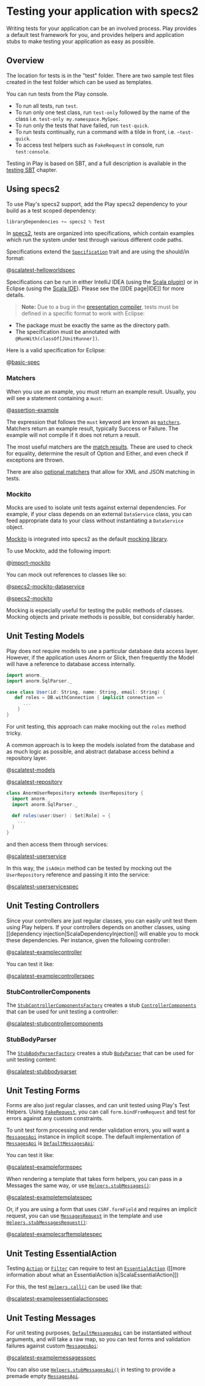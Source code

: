 <!--- Copyright (C) 2009-2019 Lightbend Inc. <https://www.lightbend.com> -->
# Testing your application with specs2

Writing tests for your application can be an involved process.  Play provides a default test framework for you, and provides helpers and application stubs to make testing your application as easy as possible.

## Overview

The location for tests is in the "test" folder.  There are two sample test files created in the test folder which can be used as templates.

You can run tests from the Play console.

* To run all tests, run `test`.
* To run only one test class, run `test-only` followed by the name of the class i.e. `test-only my.namespace.MySpec`.
* To run only the tests that have failed, run `test-quick`.
* To run tests continually, run a command with a tilde in front, i.e. `~test-quick`.
* To access test helpers such as `FakeRequest` in console, run `test:console`.

Testing in Play is based on SBT, and a full description is available in the [testing SBT](https://www.scala-sbt.org/0.13/docs/Testing.html) chapter.

## Using specs2

To use Play's specs2 support, add the Play specs2 dependency to your build as a test scoped dependency:

```scala
libraryDependencies += specs2 % Test
```

In [specs2](https://etorreborre.github.io/specs2/), tests are organized into specifications, which contain examples which run the system under test through various different code paths.

Specifications extend the [`Specification`](https://etorreborre.github.io/specs2/api/SPECS2-3.6.6/index.html#org.specs2.mutable.Specification) trait and are using the should/in format:

@[scalatest-helloworldspec](code/specs2/HelloWorldSpec.scala)

Specifications can be run in either IntelliJ IDEA (using the [Scala plugin](https://blog.jetbrains.com/scala/)) or in Eclipse (using the [Scala IDE](http://scala-ide.org/)).  Please see the [[IDE page|IDE]] for more details.

> **Note:** Due to a bug in the [presentation compiler](https://scala-ide-portfolio.assembla.com/spaces/scala-ide/support/tickets/1001843-specs2-tests-with-junit-runner-are-not-recognized-if-there-is-package-directory-mismatch#/activity/ticket:), tests must be defined in a specific format to work with Eclipse:

* The package must be exactly the same as the directory path.
* The specification must be annotated with `@RunWith(classOf[JUnitRunner])`.

Here is a valid specification for Eclipse:

@[basic-spec](code/models/UserSpec.scala)

### Matchers

When you use an example, you must return an example result. Usually, you will see a statement containing a `must`:

@[assertion-example](code/models/UserSpec.scala)

The expression that follows the `must` keyword are known as [`matchers`](https://etorreborre.github.io/specs2/guide/SPECS2-3.6.6/org.specs2.guide.Matchers.html). Matchers return an example result, typically Success or Failure.  The example will not compile if it does not return a result.

The most useful matchers are the [match results](https://etorreborre.github.io/specs2/guide/SPECS2-3.6.6/org.specs2.guide.Matchers.html#out-of-the-box). These are used to check for equality, determine the result of Option and Either, and even check if exceptions are thrown.

There are also [optional matchers](https://etorreborre.github.io/specs2/guide/SPECS2-3.6.6/org.specs2.guide.Matchers.html#optional) that allow for XML and JSON matching in tests.

### Mockito

Mocks are used to isolate unit tests against external dependencies.  For example, if your class depends on an external `DataService` class, you can feed appropriate data to your class without instantiating a `DataService` object.

[Mockito](https://github.com/mockito/mockito) is integrated into specs2 as the default [mocking library](https://etorreborre.github.io/specs2/guide/SPECS2-3.6.6/org.specs2.guide.UseMockito.html).

To use Mockito, add the following import:

@[import-mockito](code/models/UserSpec.scala)

You can mock out references to classes like so:

@[specs2-mockito-dataservice](code/specs2/ExampleMockitoSpec.scala)

@[specs2-mockito](code/specs2/ExampleMockitoSpec.scala)

Mocking is especially useful for testing the public methods of classes.  Mocking objects and private methods is possible, but considerably harder.

## Unit Testing Models

Play does not require models to use a particular database data access layer.  However, if the application uses Anorm or Slick, then frequently the Model will have a reference to database access internally.

```scala
import anorm._
import anorm.SqlParser._

case class User(id: String, name: String, email: String) {
   def roles = DB.withConnection { implicit connection =>
      ...
    }
}
```

For unit testing, this approach can make mocking out the `roles` method tricky.

A common approach is to keep the models isolated from the database and as much logic as possible, and abstract database access behind a repository layer.

@[scalatest-models](code/models/User.scala)

@[scalatest-repository](code/services/UserRepository.scala)

```scala
class AnormUserRepository extends UserRepository {
  import anorm._
  import anorm.SqlParser._

  def roles(user:User) : Set[Role] = {
    ...
  }
}
```

and then access them through services:

@[scalatest-userservice](code/services/UserService.scala)

In this way, the `isAdmin` method can be tested by mocking out the `UserRepository` reference and passing it into the service:

@[scalatest-userservicespec](code/specs2/UserServiceSpec.scala)

## Unit Testing Controllers

Since your controllers are just regular classes, you can easily unit test them using Play helpers. If your controllers depends on another classes, using [[dependency injection|ScalaDependencyInjection]] will enable you to mock these dependencies. Per instance, given the following controller:

@[scalatest-examplecontroller](code/specs2/ExampleControllerSpec.scala)

You can test it like:

@[scalatest-examplecontrollerspec](code/specs2/ExampleControllerSpec.scala)

### StubControllerComponents

The [`StubControllerComponentsFactory`](api/scala/play/api/test/StubControllerComponentsFactory.html) creates a stub [`ControllerComponents`](api/scala/play/api/mvc/ControllerComponents.html) that can be used for unit testing a controller:

@[scalatest-stubcontrollercomponents](code/specs2/ExampleHelpersSpec.scala)

### StubBodyParser

The [`StubBodyParserFactory`](api/scala/play/api/test/StubBodyParserFactory.html) creates a stub [`BodyParser`](api/scala/play/api/mvc/BodyParser.html) that can be used for unit testing content:

@[scalatest-stubbodyparser](code/specs2/ExampleHelpersSpec.scala)

## Unit Testing Forms

Forms are also just regular classes, and can unit tested using Play's Test Helpers. Using [`FakeRequest`](api/scala/play/api/test/FakeRequest.html), you can call `form.bindFromRequest` and test for errors against any custom constraints.

To unit test form processing and render validation errors, you will want a [`MessagesApi`](api/scala/play/api/i18n/MessagesApi.html) instance in implicit scope.  The default implementation of [`MessagesApi`](api/scala/play/api/i18n/MessagesApi.html) is [`DefaultMessagesApi`](api/scala/play/api/i18n/DefaultMessagesApi.html):
  
You can test it like:

@[scalatest-exampleformspec](code/specs2/ExampleControllerSpec.scala)

When rendering a template that takes form helpers, you can pass in a Messages the same way, or use [`Helpers.stubMessages()`](api/scala/play/api/test/Helpers$.html#stubMessages\(messagesApi:play.api.i18n.MessagesApi,requestHeader:play.api.mvc.RequestHeader\):play.api.i18n.Messages):

@[scalatest-exampletemplatespec](code/specs2/ExampleControllerSpec.scala)

Or, if you are using a form that uses `CSRF.formField` and requires an implicit request, you can use [`MessagesRequest`](api/scala/play/api/mvc/MessagesRequest.html) in the template and use [`Helpers.stubMessagesRequest()`](api/scala/play/api/test/Helpers$.html#stubMessagesRequest\(messagesApi:play.api.i18n.MessagesApi,request:play.api.mvc.Request[play.api.mvc.AnyContentAsEmpty.type]\):play.api.mvc.MessagesRequest[play.api.mvc.AnyContentAsEmpty.type]):

@[scalatest-examplecsrftemplatespec](code/specs2/ExampleControllerSpec.scala)

## Unit Testing EssentialAction

Testing [`Action`](api/scala/play/api/mvc/Action.html) or [`Filter`](api/scala/play/api/mvc/Filter.html) can require to test an [`EssentialAction`](api/scala/play/api/mvc/EssentialAction.html) ([[more information about what an EssentialAction is|ScalaEssentialAction]])

For this, the test [`Helpers.call()`](api/scala/play/api/test/Helpers$.html#call[T]\(action:play.api.mvc.EssentialAction,rh:play.api.mvc.RequestHeader,body:T\)\(implicitw:play.api.http.Writeable[T],implicitmat:akka.stream.Materializer\):scala.concurrent.Future[play.api.mvc.Result]) can be used like that:

@[scalatest-exampleessentialactionspec](code/specs2/ExampleEssentialActionSpec.scala)

## Unit Testing Messages

For unit testing purposes, [`DefaultMessagesApi`](api/scala/play/api/i18n/DefaultMessagesApi.html) can be instantiated without arguments, and will take a raw map, so you can test forms and validation failures against custom [`MessagesApi`](api/scala/play/api/i18n/MessagesApi.html):

@[scalatest-examplemessagesspec](code/specs2/ExampleMessagesSpec.scala)

You can also use [`Helpers.stubMessagesApi()`](api/scala/play/api/test/Helpers$.html#stubMessagesApi\(messages:Map[String,Map[String,String]],langs:play.api.i18n.Langs,langCookieName:String,langCookieSecure:Boolean,langCookieHttpOnly:Boolean,langCookieSameSite:Option[play.api.mvc.Cookie.SameSite],httpConfiguration:play.api.http.HttpConfiguration\):play.api.i18n.MessagesApi) in testing to provide a premade empty [`MessagesApi`](api/scala/play/api/i18n/MessagesApi.html).
